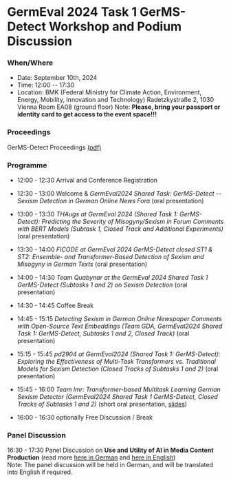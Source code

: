 # GermEval 2024 Task 1 GerMS-Detect Workshop and Podium Discussion

### When/Where

* Date: September 10th, 2024
* Time: 12:00 -- 17:30
* Location:
  BMK (Federal Ministry for Climate Action, Environment, Energy, Mobility, Innovation and Technology)
  Radetzkystraße 2, 1030 Vienna
  Room EA08 (ground floor)
  Note: **Please, bring your passport or identity card to get access to the event space!!!**

### Proceedings

GerMS-Detect Proceedings [(pdf)](./proceedings-GermEval2024_GerMS-Detect.pdf)

### Programme

* 12:00 - 12:30 Arrival and Conference Registration
* 12:30 - 13:00 Welcome & *GermEval2024 Shared Task: GerMS-Detect -- Sexism Detection in German Online News Fora* (oral presentation)
* 13:00 - 13:30 *THAugs at GermEval 2024 (Shared Task 1: GerMS-Detect): Predicting the Severity of Misogyny/Sexism in Forum Comments with BERT Models (Subtask 1, Closed Track and Additional Experiments)* (oral presentation)
* 13:30 - 14:00 *FICODE at GermEval 2024 GerMS-Detect closed ST1 & ST2: Ensemble- and Transformer-Based Detection of Sexism and Misogyny in German Texts* (oral presentation)
* 14:00 - 14:30 *Team Quabynar at the GermEval 2024 Shared Task 1 GerMS-Detect (Subtasks 1 and 2) on Sexism Detection* (oral presentation)
* 14:30 - 14:45 Coffee Break
* 14:45 - 15:15 *Detecting Sexism in German Online Newspaper Comments with Open-Source Text Embeddings (Team GDA, GermEval2024 Shared Task 1: GerMS-Detect, Subtasks 1 and 2, Closed Track)* (oral presentation)
* 15:15 - 15:45 *pd2904 at GermEval2024 (Shared Task 1: GerMS-Detect): Exploring the Effectiveness of Multi-Task Transformers vs. Traditional Models for Sexism Detection (Closed Tracks of Subtasks 1 and 2)* (oral presentation)
* 15:45 - 16:00 *Team lmr: Transformer-based Multitask Learning German Sexism Detector (GermEval2024 Shared Task 1 GerMS-Detect, Closed Tracks of Subtasks 1 and 2)* (short oral presentation, [slides](./taimoor_khan.pdf))

* 16:00 - 16:30 optionally Free Discussion / Break
  
### Panel Discussion

16:30 - 17:30 Panel Discussion on **Use and Utility of AI in Media Content Production** (read more [here in German](./Podiumsdiskussion-Ankuendigung.md) and [here in English](./Podiumsdiskussion-Ankuendigung-EN.md))<br>
Note: The panel discussion will be held in German, and will be  translated into English if required.

